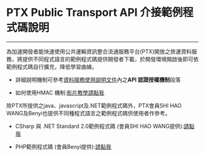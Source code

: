 # PTX Public Transport API 介接範例程式碼說明

---

為加速開發者能快速使用公共運輸資訊整合流通服務平台(PTX)開放之旅運資料服務，將提供不同程式語言的範例程式碼提供開發者下載，於開發環境開啟後即可依範例程式碼自行擴充，降低學習曲線。

- 詳細說明機制可參考[資料服務使用說明文件](https://gist.github.com/ptxmotc/383118204ecf7192bdf96bc0197bb981)內之**API 認證授權機制**段落

- 如何使用HMAC 機制:[影片教學請點我](https://www.youtube.com/watch?v=m6mjfnvfeZE&feature=youtu.be)



除PTX所提供之java、javascript及.NET範例程式碼外，PTX會員SHI HAO WANG及Benyi也提供不同種程式語言之範例程式碼供使用者作參考。

- CSharp 與 .NET Standard 2.0範例程式碼 (會員SHI HAO WANG提供):[請點我](https://github.com/txstudio/ptx-api-authorize-httpclient-sample)

- PHP範例程式碼 (會員Benyi提供):[請點我](https://gist.github.com/banqhsia/e157a68f730785c0727481d57e5325e0)


